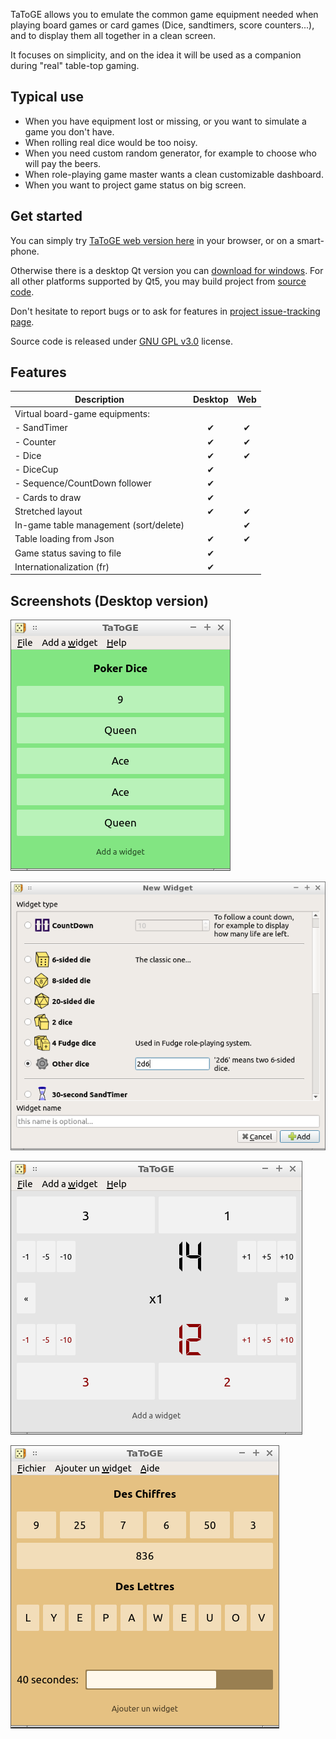 TaToGE allows you to emulate the common game equipment needed when playing board games or card games (Dice, sandtimers, score counters...), and to display them all together in a clean screen.

It focuses on simplicity, and on the idea it will be used as a companion during "real" table-top gaming.

## Typical use

- When you have equipment lost or missing, or you want to simulate a game you don't have.
- When rolling real dice would be too noisy.
- When you need custom random generator, for example to choose who will pay the beers.
- When role-playing game master wants a clean customizable dashboard.
- When you want to project game status on big screen.

## Get started

You can simply try [TaToGE web version here](https://quasart.github.io/TaToGE/web/) in your browser, or on a smart-phone.

Otherwise there is a desktop Qt version you can [download for windows](https://github.com/quasart/TaToGE/releases/latest). For all other platforms supported by Qt5, you may build project from [source code](https://github.com/quasart/TaToGE).

Don't hesitate to report bugs or to ask for features in [project issue-tracking page](https://github.com/quasart/TaToGE/issues).

Source code is released under [GNU GPL v3.0](https://www.gnu.org/licenses/gpl-3.0.en.html) license.

## Features

| Description                                   |Desktop|  Web  |
|-----------------------------------------------|:-----:|:-----:|
| Virtual board-game equipments:                |       |       |
| - SandTimer                                   |   ✔   |   ✔   |
| - Counter                                     |   ✔   |   ✔   |
| - Dice                                        |   ✔   |   ✔   |
| - DiceCup                                     |   ✔   |       |
| - Sequence/CountDown follower                 |   ✔   |       |
| - Cards to draw                               |   ✔   |       |
| Stretched layout                              |   ✔   |   ✔   |
| In-game table management (sort/delete)        |       |   ✔   |
| Table loading from Json                       |   ✔   |   ✔   |
| Game status saving to file                    |   ✔   |       |
| Internationalization (fr)                     |   ✔   |       |

## Screenshots (Desktop version)

![Screenshot](screenshots/pokerdice.png)

![Screenshot](screenshots/add_dialog.png)

![Screenshot](screenshots/backgammon.png)

![Screenshot](screenshots/chiffres_lettres.png)


